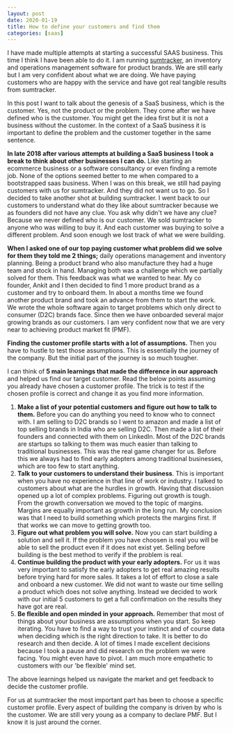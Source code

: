 ```yaml
---
layout: post
date: 2020-01-19
title: How to define your customers and find them
categories: [saas]
---
```


I have made multiple attempts at starting a successful SAAS business. This time I think I have been able to do it. I am running [sumtracker](https://sumtracker.com/), an inventory and operations management software for product brands. We are still early but I am very confident about what we are doing. We have paying customers who are happy with the service and have got real tangible results from sumtracker.
<!--more-->

In this post I want to talk about the genesis of a SaaS business, which is the customer. Yes, not the product or the problem. They come after we have defined who is the customer. You might get the idea first but it is not a business without the customer. In the context of a SaaS business it is important to define the problem and the customer together in the same sentence.

**In late 2018 after various attempts at building a SaaS business I took a break to think about other businesses I can do.** Like starting an ecommerce business or a software consultancy or even finding a remote job. None of the options seemed better to me when compared to a bootstrapped saas business. When I was on this break, we still had paying customers with us for sumtracker. And they did not want us to go. So I decided to take another shot at building sumtracker. I went back to our customers to understand what do they like about sumtracker because we as founders did not have any clue. You ask why didn't we have any clue? Because we never defined who is our customer. We sold sumtracker to anyone who was willing to buy it. And each customer was buying to solve a different problem. And soon enough we lost track of what we were building.

**When I asked one of our top paying customer what problem did we solve for them they told me 2 things;** daily operations management and inventory planning. Being a product brand who also manufacture they had a huge team and stock in hand. Managing both was a challenge which we partially solved for them. This feedback was what we wanted to hear. My co founder, Ankit and I then decided to find 1 more product brand as a customer and try to onboard them. In about a months time we found another product brand and took an advance from them to start the work. We wrote the whole software again to target problems which only direct to consumer (D2C) brands face. Since then we have onboarded several major growing brands as our customers. I am very confident now that we are very near to achieving product market fit (PMF).

**Finding the customer profile starts with a lot of assumptions.** Then you have to hustle to test those assumptions. This is essentially the journey of the company. But the initial part of the journey is so much tougher.

I can think of **5 main learnings that made the difference in our approach** and helped us find our target customer. Read the below points assuming you already have chosen a customer profile. The trick is to test if the chosen profile is correct and change it as you find more information.

1. **Make a list of your potential customers and figure out how to talk to them.** Before you can do anything you need to know who to connect with. I am selling to D2C brands so I went to amazon and made a list of top selling brands in India who are selling D2C. Then made a list of their founders and connected with them on LinkedIn. Most of the D2C brands are startups so talking to them was much easier than talking to traditional businesses. This was the real game changer for us. Before this we always had to find early adopters among traditional businesses, which are too few to start anything.
2. **Talk to your customers to understand their business**. This is important when you have no experience in that line of work or industry. I talked to customers about what are the hurdles in growth. Having that discussion opened up a lot of complex problems. Figuring out growth is tough. From the growth conversation we moved to the topic of margins. Margins are equally important as growth in the long run. My conclusion was that I need to build something which protects the margins first. If that works we can move to getting growth too.
3. **Figure out what problem you will solve.** Now you can start building a solution and sell it. If the problem you have choosen is real you will be able to sell the product even if it does not exist yet. Selling before building is the best method to verify if the problem is real.
4. **Continue building the product with your early adopters.** For us it was very important to satisfy the early adopters to get real amazing results before trying hard for more sales. It takes a lot of effort to close a sale and onboard a new customer. We did not want to waste our time selling a product which does not solve anything. Instead we decided to work with our initial 5 customers to get a full confirmation on the results they have got are real.
5. **Be flexible and open minded in your approach.** Remember that most of things about your business are assumptions when you start. So keep iterating. You have to find a way to trust your instinct and of course data when deciding which is the right direction to take. It is better to do research and then decide. A lot of times I made excellent decisions because I took a pause and did research on the problem we were facing. You might even have to pivot. I am much more empathetic to customers with our 'be flexible' mind set.

The above learnings helped us navigate the market and get feedback to decide the customer profile.

For us at sumtracker the most important part has been to choose a specific customer profile. Every aspect of building the company is driven by who is the customer. We are still very young as a company to declare PMF. But I know it is just around the corner.
